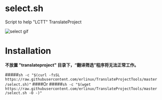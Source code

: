 # select.sh

Script to help "LCTT" TranslateProject

![select gif](https://github.com/erlinux/TranslateProjectTools/blob/master/Github.gif?raw=true)

# Installation

**不放置 "translateproject" 目录下，“翻译筛选”程序将无法正常工作。**

#####`sh -c "$(curl -fsSL https://raw.githubusercontent.com/erlinux/TranslateProjectTools/master/select.sh)"`
####Or
#####`sh -c "$(wget https://raw.githubusercontent.com/erlinux/TranslateProjectTools/master/select.sh -O -)"`   
